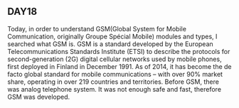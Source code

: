 ## **DAY18**


Today, in order to understand GSM(Global System for Mobile Communication, originally Groupe Spécial Mobile) modules and types, I searched what GSM is. GSM is a standard developed by the European Telecommunications Standards Institute (ETSI) to describe the protocols for second-generation (2G) digital cellular networks used by mobile phones, first deployed in Finland in December 1991. As of 2014, it has become the de facto global standard for mobile communications – with over 90% market share, operating in over 219 countries and territories.
Before GSM, there was analog telephone system. It was not enough safe and fast, therefore GSM was developed. 
